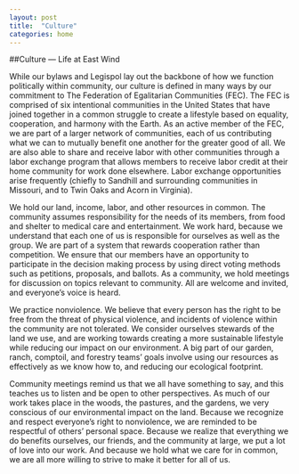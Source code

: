 ```yaml
---
layout: post
title:  "Culture"
categories: home
---
```


##Culture — Life at East Wind
 

While our bylaws and Legispol lay out the backbone of how we function politically within community, our culture is defined in many ways by our commitment to The Federation of Egalitarian Communities (FEC). The FEC is comprised of six intentional communities in the United States that have joined together in a common struggle to create a lifestyle based on equality, cooperation, and harmony with the Earth. As an active member of the FEC, we are part of a larger network of communities, each of us contributing what we can to mutually benefit one another for the greater good of all. We are also able to share and receive labor with other communities through a labor exchange program that allows members to receive labor credit at their home community for work done elsewhere. Labor exchange opportunities arise frequently (chiefly to Sandhill and surrounding communities in Missouri, and to Twin Oaks and Acorn in Virginia).

We hold our land, income, labor, and other resources in common. The community assumes responsibility for the needs of its members, from food and shelter to medical care and entertainment. We work hard, because we understand that each one of us is responsible for ourselves as well as the group. We are part of a system that rewards cooperation rather than competition. We ensure that our members have an opportunity to participate in the decision making process by using direct voting methods such as petitions, proposals, and ballots. As a community, we hold meetings for discussion on topics relevant to community. All are welcome and invited, and everyone’s voice is heard.


We practice nonviolence. We believe that every person has the right to be free from the threat of physical violence, and incidents of violence within the community are not tolerated. We consider ourselves stewards of the land we use, and are working towards creating a more sustainable lifestyle while reducing our impact on our environment. A big part of our garden, ranch, comptoil, and forestry teams’ goals involve using our resources as effectively as we know how to, and reducing our ecological footprint.

Community meetings remind us that we all have something to say, and this teaches us to listen and be open to other perspectives. As much of our work takes place in the woods, the pastures, and the gardens, we very conscious of our environmental impact on the land. Because we recognize and respect everyone’s right to nonviolence, we are reminded to be respectful of others’ personal space. Because we realize that everything we do benefits ourselves, our friends, and the community at large, we put a lot of love into our work. And because we hold what we care for in common, we are all more willing to strive to make it better for all of us.
